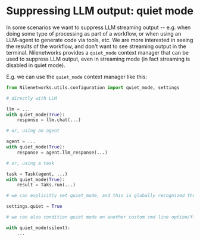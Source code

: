 # Suppressing LLM output: quiet mode

In some scenarios we want to suppress LLM streaming output -- e.g. when doing some type of processing as part of a workflow,
or when using an LLM-agent to generate code via tools, etc. We are more interested in seeing the results of the workflow,
and don't want to see streaming output in the terminal. Nilenetworks provides a `quiet_mode` context manager that can be used
to suppress LLM output, even in streaming mode (in fact streaming is disabled in quiet mode).

E.g.  we can use the `quiet_mode` context manager like this:

```python
from Nilenetworks.utils.configuration import quiet_mode, settings

# directly with LLM

llm = ...
with quiet_mode(True):
	response = llm.chat(...)

# or, using an agent

agent = ...
with quiet_mode(True):
	response = agent.llm_response(...)

# or, using a task

task = Task(agent, ...)
with quiet_mode(True):
	result = Taks.run(...)

# we can explicitly set quiet_mode, and this is globally recognized throughout Nilenetworks.

settings.quiet = True

# we can also condition quiet mode on another custom cmd line option/flag, such as "silent":

with quiet_mode(silent):
	...

```